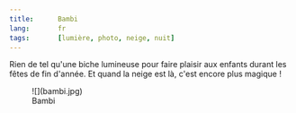 ```yaml
---
title:      Bambi
lang:       fr
tags:       [lumière, photo, neige, nuit]
---
```


Rien de tel qu'une biche lumineuse pour faire plaisir aux enfants durant les fêtes de fin d'année. Et quand la neige est là, c'est encore plus magique !

<figure markdown="1">
  ![](bambi.jpg)
  <figcaption>
  Bambi
  </figcaption>
</figure>
